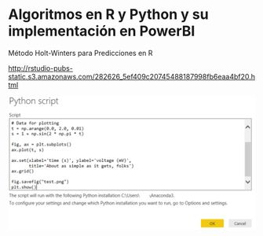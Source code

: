 # Algoritmos en R y Python y su implementación en PowerBI
Método Holt-Winters para Predicciones en R

http://rstudio-pubs-static.s3.amazonaws.com/282626_5ef409c20745488187998fb6eaa4bf20.html

![](Rypowerbi.png)
